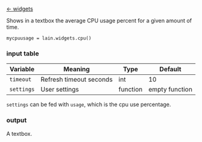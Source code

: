 [<- widgets](https://github.com/copycat-killer/lain/wiki/Widgets)

Shows in a textbox the average CPU usage percent for a given amount of time.

	mycpuusage = lain.widgets.cpu()

### input table

Variable | Meaning | Type | Default
--- | --- | --- | ---
`timeout` | Refresh timeout seconds | int | 10
`settings` | User settings | function | empty function

`settings` can be fed with `usage`, which is the cpu use percentage.

### output

A textbox.